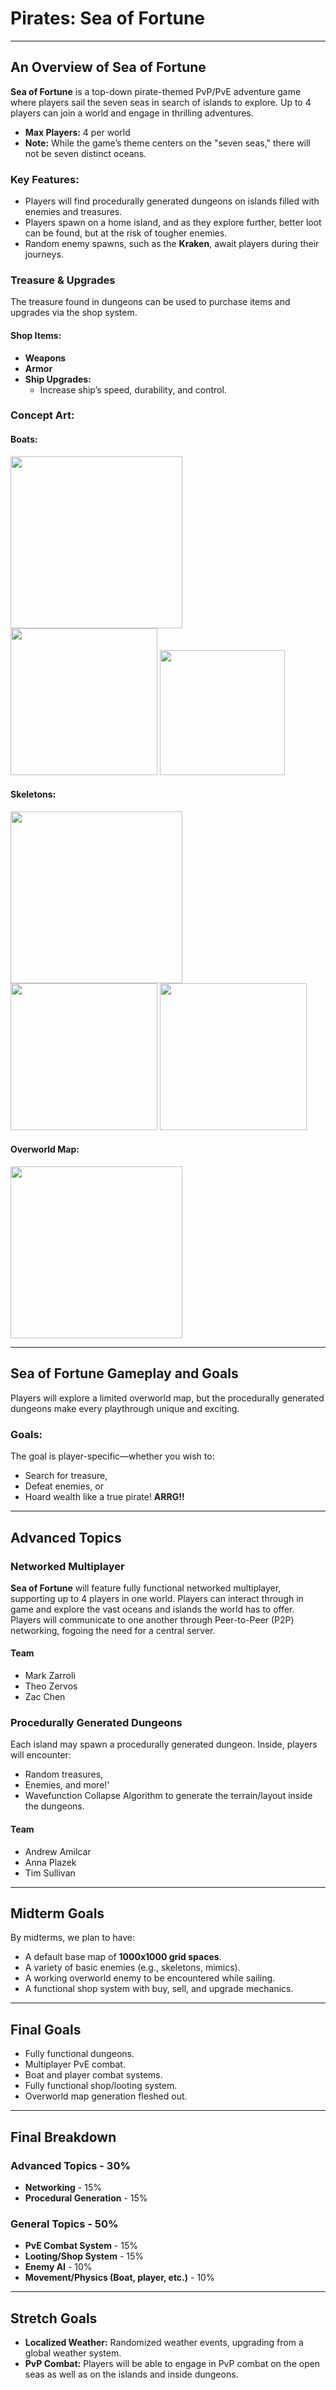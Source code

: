 # Pirates: Sea of Fortune

---

## An Overview of Sea of Fortune

**Sea of Fortune** is a top-down pirate-themed PvP/PvE adventure game where players sail the seven seas in search of islands to explore. Up to 4 players can join a world and engage in thrilling adventures.

- **Max Players:** 4 per world
- **Note:** While the game’s theme centers on the "seven seas," there will not be seven distinct oceans.

### Key Features:
- Players will find procedurally generated dungeons on islands filled with enemies and treasures.
- Players spawn on a home island, and as they explore further, better loot can be found, but at the risk of tougher enemies.
- Random enemy spawns, such as the **Kraken**, await players during their journeys.

### Treasure & Upgrades
The treasure found in dungeons can be used to purchase items and upgrades via the shop system.

#### Shop Items:
- **Weapons**
- **Armor**
- **Ship Upgrades:**
  - Increase ship’s speed, durability, and control.

### Concept Art:
#### Boats:
<picture>
  <img src="/concept-art/basicShip.png" width="275">
</picture>
<picture>
  <img src="/concept-art/grayShip.png" width="235">
</picture>
<picture>
  <img src="/concept-art/ghostShip.png" width="200">
</picture>

#### Skeletons:
<picture>
  <img src="/concept-art/skeleton-1.png" width="275">
</picture>
<picture>
  <img src="/concept-art/skeleton-2.png" width="235">
</picture>
<picture>
  <img src="/concept-art/skeleton-3.png" width="235">
</picture>

#### Overworld Map:

<picture>
  <img src="/concept-art/map.jpg" width="275">
</picture>

---

## Sea of Fortune Gameplay and Goals

Players will explore a limited overworld map, but the procedurally generated dungeons make every playthrough unique and exciting.

### Goals:
The goal is player-specific—whether you wish to:
- Search for treasure,
- Defeat enemies, or
- Hoard wealth like a true pirate! **ARRG!!**

---

## Advanced Topics

### Networked Multiplayer
**Sea of Fortune** will feature fully functional networked multiplayer, supporting up to 4 players in one world. Players can interact through in game and explore the vast oceans and islands the world has to offer. Players will communicate to one another through Peer-to-Peer (P2P) networking, fogoing the need for a central server.
#### Team
- Mark Zarroli
- Theo Zervos
- Zac Chen

### Procedurally Generated Dungeons
Each island may spawn a procedurally generated dungeon. Inside, players will encounter:
- Random treasures,
- Enemies, and more!'
- Wavefunction Collapse Algorithm to generate the terrain/layout inside the dungeons.
#### Team
- Andrew Amilcar
- Anna Plazek
- Tim Sullivan

---

## Midterm Goals

By midterms, we plan to have:
- A default base map of **1000x1000 grid spaces**.
- A variety of basic enemies (e.g., skeletons, mimics).
- A working overworld enemy to be encountered while sailing.
- A functional shop system with buy, sell, and upgrade mechanics.

---

## Final Goals

- Fully functional dungeons.
- Multiplayer PvE combat.
- Boat and player combat systems.
- Fully functional shop/looting system.
- Overworld map generation fleshed out.

---

## Final Breakdown

### Advanced Topics - 30%
- **Networking** - 15%
- **Procedural Generation** - 15%

### General Topics - 50%
- **PvE Combat System** - 15%
- **Looting/Shop System** - 15%
- **Enemy AI** - 10%
- **Movement/Physics (Boat, player, etc.)** - 10%

---

## Stretch Goals

- **Localized Weather:** Randomized weather events, upgrading from a global weather system.
- **PvP Combat:** Players will be able to engage in PvP combat on the open seas as well as on the islands and inside dungeons.

